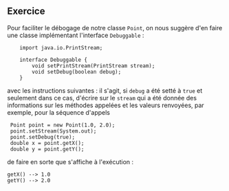 
Exercice
--------------------------------------------------------------------------------

Pour faciliter le débogage de notre classe `Point`, on nous suggère d'en
faire une classe implémentant l'interface `Debuggable` :

        import java.io.PrintStream;

        interface Debuggable {
            void setPrintStream(PrintStream stream);
            void setDebug(boolean debug);
        }

avec les instructions suivantes : il s'agit, si `debug` a été setté à `true` et
seulement dans ce cas, d'écrire sur le `stream` qui a été donnée des 
informations sur les méthodes appelées et les valeurs renvoyées, par exemple,
pour la séquence d'appels

     Point point = new Point(1.0, 2.0);
     point.setStream(System.out);
     point.setDebug(true);
     double x = point.getX();
     double y = point.getY();

de faire en sorte que s'affiche à l'exécution :

    getX() --> 1.0
    getY() --> 2.0
